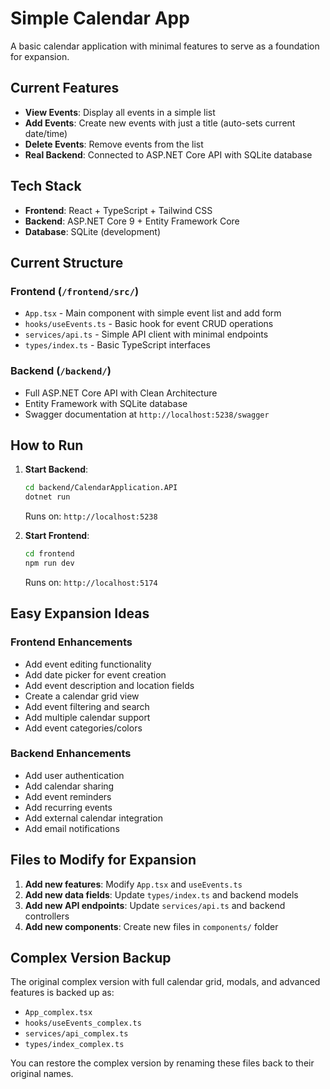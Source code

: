 # Simple Calendar App

A basic calendar application with minimal features to serve as a foundation for expansion.

## Current Features

- **View Events**: Display all events in a simple list
- **Add Events**: Create new events with just a title (auto-sets current date/time)
- **Delete Events**: Remove events from the list
- **Real Backend**: Connected to ASP.NET Core API with SQLite database

## Tech Stack

- **Frontend**: React + TypeScript + Tailwind CSS
- **Backend**: ASP.NET Core 9 + Entity Framework Core
- **Database**: SQLite (development)

## Current Structure

### Frontend (`/frontend/src/`)
- `App.tsx` - Main component with simple event list and add form
- `hooks/useEvents.ts` - Basic hook for event CRUD operations
- `services/api.ts` - Simple API client with minimal endpoints
- `types/index.ts` - Basic TypeScript interfaces

### Backend (`/backend/`)
- Full ASP.NET Core API with Clean Architecture
- Entity Framework with SQLite database
- Swagger documentation at `http://localhost:5238/swagger`

## How to Run

1. **Start Backend**:
   ```bash
   cd backend/CalendarApplication.API
   dotnet run
   ```
   Runs on: `http://localhost:5238`

2. **Start Frontend**:
   ```bash
   cd frontend
   npm run dev
   ```
   Runs on: `http://localhost:5174`

## Easy Expansion Ideas

### Frontend Enhancements
- Add event editing functionality
- Add date picker for event creation
- Add event description and location fields
- Create a calendar grid view
- Add event filtering and search
- Add multiple calendar support
- Add event categories/colors

### Backend Enhancements
- Add user authentication
- Add calendar sharing
- Add event reminders
- Add recurring events
- Add external calendar integration
- Add email notifications

## Files to Modify for Expansion

1. **Add new features**: Modify `App.tsx` and `useEvents.ts`
2. **Add new data fields**: Update `types/index.ts` and backend models
3. **Add new API endpoints**: Update `services/api.ts` and backend controllers
4. **Add new components**: Create new files in `components/` folder

## Complex Version Backup

The original complex version with full calendar grid, modals, and advanced features is backed up as:
- `App_complex.tsx`
- `hooks/useEvents_complex.ts`
- `services/api_complex.ts`
- `types/index_complex.ts`

You can restore the complex version by renaming these files back to their original names.
